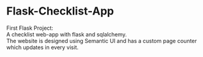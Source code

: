 # Flask-Checklist-App
First Flask Project:
<br>
A checklist web-app with flask and sqlalchemy. 
<br>
The website is designed using Semantic UI and has a custom page counter which updates in every visit.
